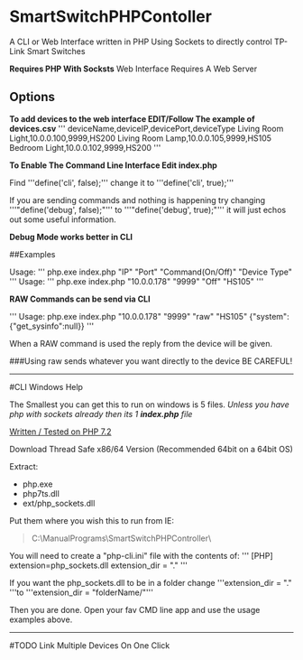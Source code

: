 # SmartSwitchPHPContoller
A CLI or Web Interface written in PHP Using Sockets to directly control TP-Link Smart Switches

**Requires PHP With Socksts** Web Interface Requires A Web Server


## Options

**To add devices to the web interface EDIT/Follow The example of devices.csv**
'''
deviceName,deviceIP,devicePort,deviceType
Living Room Light,10.0.0.100,9999,HS200
Living Room Lamp,10.0.0.105,9999,HS105
Bedroom Light,10.0.0.102,9999,HS200
'''

**To Enable The Command Line Interface Edit index.php**

Find '''define('cli', false);''' change it to '''define('cli', true);'''

If you are sending commands and nothing is happening try changing '''"define('debug', false);"''' to '''"define('debug', true);"'''
it will just echos out some useful information.

**Debug Mode works better in CLI**

##Examples

Usage: 
'''
php.exe index.php "IP" "Port" "Command(On/Off)" "Device Type"
'''
Usage:
'''
php.exe index.php "10.0.0.178" "9999" "Off" "HS105"
'''

**RAW Commands can be send via CLI**

'''
Usage: php.exe index.php "10.0.0.178" "9999" "raw" "HS105" {\"system\":{\"get_sysinfo\":null}}
'''

When a RAW command is used the reply from the device will be given.

###Using raw sends whatever you want directly to the device BE CAREFUL!

---

#CLI Windows Help

The Smallest you can get this to run on windows is 5 files. *Unless you have php with sockets already then its 1 **index.php** file*


[Written / Tested on PHP 7.2](https://windows.php.net/download#php-7.2)

Download Thread Safe x86/64 Version (Recommended 64bit on a 64bit OS)

Extract:
  * php.exe
  * php7ts.dll
  * ext/php_sockets.dll

Put them where you wish this to run from IE:
>C:\ManualPrograms\SmartSwitchPHPController\

You will need to create a "php-cli.ini" file with the contents of:
'''
[PHP]
extension=php_sockets.dll
extension_dir = "."
'''

If you want the php_sockets.dll to be in a folder change '''extension_dir = "." '''to '''extension_dir = "folderName/"'''

Then you are done. Open your fav CMD line app and use the usage examples above.

---
#TODO
Link Multiple Devices On One Click